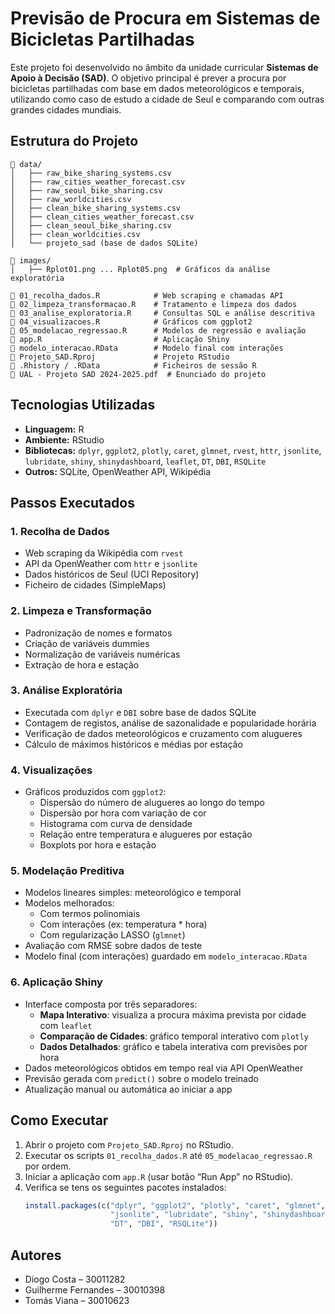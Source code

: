 # Previsão de Procura em Sistemas de Bicicletas Partilhadas

Este projeto foi desenvolvido no âmbito da unidade curricular **Sistemas de Apoio à Decisão (SAD)**. O objetivo principal é prever a procura por bicicletas partilhadas com base em dados meteorológicos e temporais, utilizando como caso de estudo a cidade de Seul e comparando com outras grandes cidades mundiais.

## Estrutura do Projeto
```
📁 data/
│   ├── raw_bike_sharing_systems.csv
│   ├── raw_cities_weather_forecast.csv
│   ├── raw_seoul_bike_sharing.csv
│   ├── raw_worldcities.csv
│   ├── clean_bike_sharing_systems.csv
│   ├── clean_cities_weather_forecast.csv
│   ├── clean_seoul_bike_sharing.csv
│   ├── clean_worldcities.csv
│   └── projeto_sad (base de dados SQLite)

📁 images/
│   ├── Rplot01.png ... Rplot05.png  # Gráficos da análise exploratória

📄 01_recolha_dados.R            # Web scraping e chamadas API
📄 02_limpeza_transformacao.R    # Tratamento e limpeza dos dados
📄 03_analise_exploratoria.R     # Consultas SQL e análise descritiva
📄 04_visualizacoes.R            # Gráficos com ggplot2
📄 05_modelacao_regressao.R      # Modelos de regressão e avaliação
📄 app.R                         # Aplicação Shiny
📄 modelo_interacao.RData        # Modelo final com interações
📄 Projeto_SAD.Rproj             # Projeto RStudio
📄 .Rhistory / .RData            # Ficheiros de sessão R
📄 UAL - Projeto SAD 2024-2025.pdf  # Enunciado do projeto
```

## Tecnologias Utilizadas

- **Linguagem:** R
- **Ambiente:** RStudio
- **Bibliotecas:** `dplyr`, `ggplot2`, `plotly`, `caret`, `glmnet`, `rvest`, `httr`, `jsonlite`, `lubridate`, `shiny`, `shinydashboard`, `leaflet`, `DT`, `DBI`, `RSQLite`  
- **Outros:** SQLite, OpenWeather API, Wikipédia

## Passos Executados

### 1. Recolha de Dados
- Web scraping da Wikipédia com `rvest`
- API da OpenWeather com `httr` e `jsonlite`
- Dados históricos de Seul (UCI Repository)
- Ficheiro de cidades (SimpleMaps)

### 2. Limpeza e Transformação
- Padronização de nomes e formatos
- Criação de variáveis dummies
- Normalização de variáveis numéricas
- Extração de hora e estação

### 3. Análise Exploratória
- Executada com `dplyr` e `DBI` sobre base de dados SQLite
- Contagem de registos, análise de sazonalidade e popularidade horária
- Verificação de dados meteorológicos e cruzamento com alugueres
- Cálculo de máximos históricos e médias por estação

### 4. Visualizações
- Gráficos produzidos com `ggplot2`:
  - Dispersão do número de alugueres ao longo do tempo
  - Dispersão por hora com variação de cor
  - Histograma com curva de densidade
  - Relação entre temperatura e alugueres por estação
  - Boxplots por hora e estação

### 5. Modelação Preditiva
- Modelos lineares simples: meteorológico e temporal
- Modelos melhorados:
  - Com termos polinomiais
  - Com interações (ex: temperatura * hora)
  - Com regularização LASSO (`glmnet`)
- Avaliação com RMSE sobre dados de teste
- Modelo final (com interações) guardado em `modelo_interacao.RData`

### 6. Aplicação Shiny
- Interface composta por três separadores:
  - **Mapa Interativo**: visualiza a procura máxima prevista por cidade com `leaflet`
  - **Comparação de Cidades**: gráfico temporal interativo com `plotly`
  - **Dados Detalhados**: gráfico e tabela interativa com previsões por hora
- Dados meteorológicos obtidos em tempo real via API OpenWeather
- Previsão gerada com `predict()` sobre o modelo treinado
- Atualização manual ou automática ao iniciar a app

## Como Executar

1. Abrir o projeto com `Projeto_SAD.Rproj` no RStudio.
2. Executar os scripts `01_recolha_dados.R` até `05_modelacao_regressao.R` por ordem.
3. Iniciar a aplicação com `app.R` (usar botão “Run App” no RStudio).
4. Verifica se tens os seguintes pacotes instalados:
   ```r
   install.packages(c("dplyr", "ggplot2", "plotly", "caret", "glmnet", "rvest", "httr", 
                      "jsonlite", "lubridate", "shiny", "shinydashboard", "leaflet", 
                      "DT", "DBI", "RSQLite"))

## Autores
- Diogo Costa – 30011282
- Guilherme Fernandes – 30010398
- Tomás Viana – 30010623

